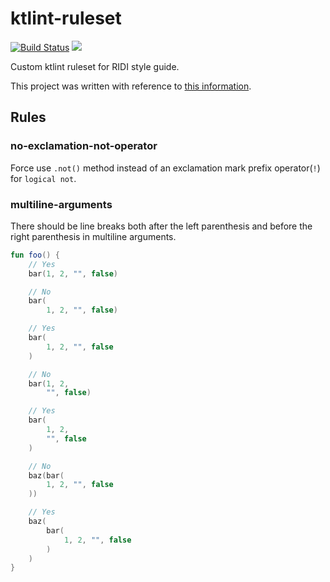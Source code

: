 # ktlint-ruleset

[![Build Status](https://travis-ci.org/ridi/ktlint-ruleset.svg?branch=master)](https://travis-ci.org/ridi/ktlint-ruleset)
[![](https://jitpack.io/v/ridi/ktlint-ruleset.svg)](https://jitpack.io/#ridi/ktlint-ruleset)

Custom ktlint ruleset for RIDI style guide.

This project was written with reference to [this information](https://github.com/shyiko/ktlint#creating-a-ruleset).

## Rules

### no-exclamation-not-operator

Force use `.not()` method instead of an exclamation mark prefix operator(`!`) for `logical not`.

### multiline-arguments

There should be line breaks both after the left parenthesis and before the right parenthesis in multiline arguments.
```kotlin
fun foo() {
    // Yes
    bar(1, 2, "", false)

    // No
    bar(
        1, 2, "", false)

    // Yes
    bar(
        1, 2, "", false
    )

    // No
    bar(1, 2,
        "", false)

    // Yes
    bar(
        1, 2,
        "", false
    )

    // No
    baz(bar(
        1, 2, "", false
    ))

    // Yes
    baz(
        bar(
            1, 2, "", false
        )
    )
}
```
